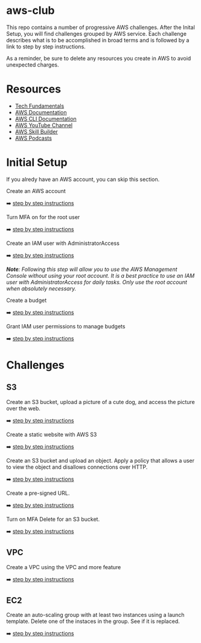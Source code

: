 # aws-club
This repo contains a number of progressive AWS challenges. After the Inital Setup, you will find challenges grouped by AWS service. Each challenge describes what is to be accomplished in broad terms and is followed by a link to step by step instructions.

As a reminder, be sure to delete any resources you create in AWS to avoid unexpected charges. 

# Resources
- [Tech Fundamentals](https://learn.cantrill.io/p/tech-fundamentals)
- [AWS Documentation](https://docs.aws.amazon.com/)
- [AWS CLI Documentation](https://docs.aws.amazon.com/cli/latest/userguide/cli-chap-welcome.html)
- [AWS YouTube Channel](https://www.youtube.com/user/AmazonWebServices)
- [AWS Skill Builder](https://skillbuilder.aws/)
- [AWS Podcasts](https://aws.amazon.com/podcasts/)

# Initial Setup

If you alredy have an AWS account, you can skip this section.

Create an AWS account 

➡️ [step by step instructions](https://docs.aws.amazon.com/accounts/latest/reference/manage-acct-creating.html)

Turn MFA on for the root user

➡️ [step by step instructions](https://docs.aws.amazon.com/accounts/latest/reference/getting-started-step3.html)

Create an IAM user with AdministratorAccess 

➡️ [step by step instructions](setup-create-iam-user-with-administratoraccess.md)

***Note**: Following this step will allow you to use the AWS Management Console without using your root account. It is a best practice to use an IAM user with AdministratorAccess for daily tasks. Only use the root account when absolutely necessary.* 

Create a budget

➡️ [step by step instructions](setup-create-budget.md)

Grant IAM user permissions to manage budgets

➡️ [step by step instructions](setup-grant-iam-user-permissions-to-manage-budgets.md)
    
# Challenges
## S3

Create an S3 bucket, upload a picture of a cute dog, and access the picture over the web.

➡️ [step by step instructions](s3-upload-and-access-a-pic-of-a-cute-dog.md)

Create a static website with AWS S3

➡️ [step by step instructions](s3-create-a-static-website.md)

Create an S3 bucket and upload an object. Apply a policy that allows a user to view the object and disallows connections over HTTP.

➡️ [step by step instructions](s3-create-a-bucket-disallow-http-connections.md)

Create a pre-signed URL.

➡️ [step by step instructions](s3-create-a-pre-signed-url.md)

Turn on MFA Delete for an S3 bucket.

➡️ [step by step instructions](s3-enable-mfa-delete.md)

## VPC

Create a VPC using the VPC and more feature

➡️ [step by step instructions](vpc-create-vpc-using-vpc-and-more.md)

## EC2

Create an auto-scaling group with at least two instances using a launch template. Delete one of the instaces in the group. See if it is replaced.

➡️ [step by step instructions](ec2-create-an-auto-scaling-group.md)